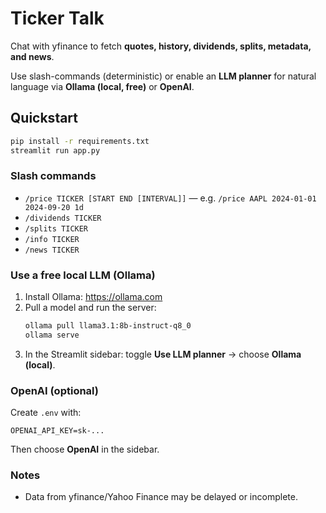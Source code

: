 # Ticker Talk

Chat with yfinance to fetch 
**quotes, history, dividends, splits, metadata, and news**.  

Use slash-commands (deterministic) or enable an **LLM planner** for natural language via **Ollama (local, free)** or **OpenAI**.

## Quickstart
```bash
pip install -r requirements.txt
streamlit run app.py
```

### Slash commands
- `/price TICKER [START END [INTERVAL]]` — e.g. `/price AAPL 2024-01-01 2024-09-20 1d`
- `/dividends TICKER`
- `/splits TICKER`
- `/info TICKER`
- `/news TICKER`

### Use a free local LLM (Ollama)
1. Install Ollama: https://ollama.com
2. Pull a model and run the server:
   ```bash
   ollama pull llama3.1:8b-instruct-q8_0
   ollama serve
   ```
3. In the Streamlit sidebar: toggle **Use LLM planner** → choose **Ollama (local)**.

### OpenAI (optional)
Create `.env` with:
```
OPENAI_API_KEY=sk-...
```
Then choose **OpenAI** in the sidebar.

### Notes
- Data from yfinance/Yahoo Finance may be delayed or incomplete.
